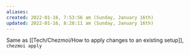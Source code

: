 ```yaml
---
aliases: 
created: 2022-01-16, 7:53:56 am (Sunday, January 16th)
updated: 2022-01-16, 8:28:11 am (Sunday, January 16th)
---
```


Same as [[Tech/Chezmoi/How to apply changes to an existing setup]], `chezmoi apply`